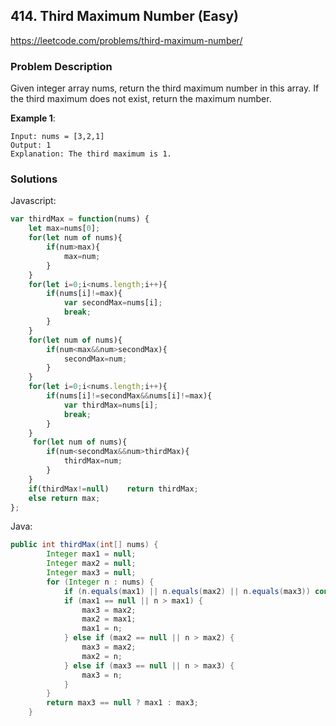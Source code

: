 
## 414. Third Maximum Number (Easy)
https://leetcode.com/problems/third-maximum-number/

### Problem Description

Given integer array nums, return the third maximum number in this array. If the third maximum does not exist, return the maximum number.

 
**Example 1**:
```
Input: nums = [3,2,1]
Output: 1
Explanation: The third maximum is 1.
```
### Solutions

Javascript:

```javascript
var thirdMax = function(nums) {
    let max=nums[0];
    for(let num of nums){
        if(num>max){
            max=num;
        }
    }
    for(let i=0;i<nums.length;i++){
        if(nums[i]!=max){
            var secondMax=nums[i];
            break;
        }
    }
    for(let num of nums){
        if(num<max&&num>secondMax){
            secondMax=num;
        }
    }
    for(let i=0;i<nums.length;i++){
        if(nums[i]!=secondMax&&nums[i]!=max){
            var thirdMax=nums[i];
            break;
        }
    }
     for(let num of nums){       
        if(num<secondMax&&num>thirdMax){
            thirdMax=num;
        }
    }
    if(thirdMax!=null)    return thirdMax;
    else return max;
};
```



Java:

```java
public int thirdMax(int[] nums) {
        Integer max1 = null;
        Integer max2 = null;
        Integer max3 = null;
        for (Integer n : nums) {
            if (n.equals(max1) || n.equals(max2) || n.equals(max3)) continue;
            if (max1 == null || n > max1) {
                max3 = max2;
                max2 = max1;
                max1 = n;
            } else if (max2 == null || n > max2) {
                max3 = max2;
                max2 = n;
            } else if (max3 == null || n > max3) {
                max3 = n;
            }
        }
        return max3 == null ? max1 : max3;
    }
```
